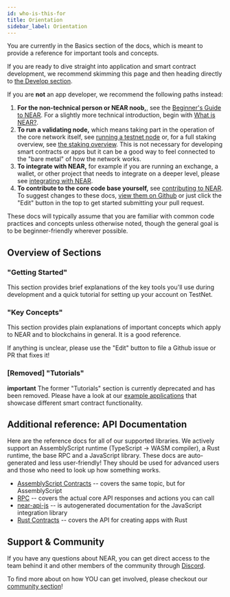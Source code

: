 ```yaml
---
id: who-is-this-for
title: Orientation
sidebar_label: Orientation
---
```


You are currently in the Basics section of the docs, which is meant to provide a reference for important tools and concepts.

If you are ready to dive straight into application and smart contract development, we recommend skimming this page and then heading directly to [the Develop section](/docs/roles/developer/quickstart).

If you are **not** an app developer, we recommend the following paths instead:

1. **For the non-technical person or NEAR noob,**, see the [Beginner's Guide to NEAR](https://near.org/blog/the-beginners-guide-to-the-near-blockchain/).  For a slightly more technical introduction, begin with [What is NEAR?](/docs/overview/what-is-near).
2. **To run a validating node,** which means taking part in the operation of the core network itself, see [running a testnet node](/docs/local-setup/running-testnet) or, for a full staking overview, see [the staking overview](/docs/validator/staking-overview). This is not necessary for developing smart contracts or apps but it can be a good way to feel connected to the "bare metal" of how the network works.
3. **To integrate with NEAR,** for example if you are running an exchange, a wallet, or other project that needs to integrate on a deeper level, please see [integrating with NEAR](/docs/roles/integrator/quickstart).
4. **To contribute to the core code base yourself,** see [contributing to NEAR](/docs/contribution/contribution-overview). To suggest changes to these docs, [view them on Github](https://github.com/near/docs) or just click the "Edit" button in the top to get started submitting your pull request.

These docs will typically assume that you are familiar with common code practices and concepts unless otherwise noted, though the general goal is to be beginner-friendly wherever possible.



<!-- UNCOMMENT WHEN PAGE COMPLETE -->
<!-- #### For reference and code samples, have a look at -->
<!-- * [Common Code Patterns](code-patterns/token-issuance) -->

## Overview of Sections

### "Getting Started"

This section provides brief explanations of the key tools you'll use during development and a quick tutorial for setting up your account on TestNet.


### "Key Concepts"

This section provides plain explanations of important concepts which apply to NEAR and to blockchains in general. It is a good reference.

If anything is unclear, please use the "Edit" button to file a Github issue or PR that fixes it!


### [Removed] "Tutorials"

**important** The former "Tutorials" section is currently deprecated and has been removed. Please have a look at our [example applications](https://examples.near.org/) that showcase different smart contract functionality.


## Additional reference: API Documentation

Here are the reference docs for all of our supported libraries. We actively support an AssemblyScript runtime (TypeScript -&gt; WASM compiler), a Rust runtime, the base RPC and a JavaScript library. These docs are auto-generated and less user-friendly! They should be used for advanced users and those who need to look up how something works.

* [AssemblyScript Contracts](/docs/roles/developer/contracts/assemblyscript) -- covers the same topic, but for AssemblyScript
* [RPC](/docs/interaction/rpc) -- covers the actual core API responses and actions you can call
* [near-api-js](/docs/api/near-api-js) -- is autogenerated documentation for the JavaScript integration library
* [Rust Contracts](/docs/api/near-sdk-rs) -- covers the API for creating apps with Rust

## Support & Community

If you have any questions about NEAR, you can get direct access to the team behind it and other members of the community through [Discord](http://near.chat).

To find more about on how YOU can get involved, please checkout our [community section](/docs/contribution/nearcore)!
